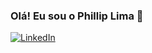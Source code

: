 ### Olá! Eu sou o Phillip Lima 🥏

[![LinkedIn](https://img.shields.io/badge/LinkedIn-0077B5?style=for-the-badge&logo=linkedin&logoColor=white)](https://www.linkedin.com/in/phillip-lima-dev/)


